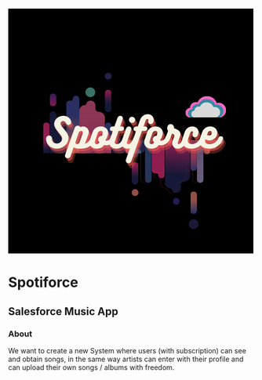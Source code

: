 ![Spotiforce](img\Spotiforce.png)

# Spotiforce
## Salesforce Music App

### About
We want to create a new System where users (with subscription) can see and obtain songs, in the same way artists can enter with their profile and can upload their own songs / albums with freedom.